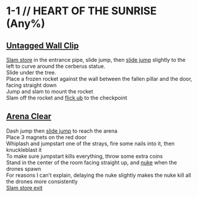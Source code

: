 # 1-1 // HEART OF THE SUNRISE (Any%)


## [Untagged Wall Clip](https://youtu.be/ddrVnvt-kRI)
[Slam store](/guides/speedrun-tech.md#slam-store) in the entrance pipe, slide jump, then [slide jump](/guides/speedrun-tech.md#slide-jump) slightly to the left to curve around the cerberus statue. <br/>
Slide under the tree. <br/>
Place a frozen rocket against the wall between the fallen pillar and the door, facing straight down <br/>
Jump and slam to mount the rocket <br/>
Slam off the rocket and [flick ub](/guides/speedrun-tech.md#flick-ub) to the checkpoint <br/>


## [Arena Clear](https://www.youtube.com/watch?v=bu3sgrrz6Ic)
Dash jump then [slide jump](/guides/speedrun-tech.md#slide-jump) to reach the arena<br/>
Place 3 magnets on the red door <br/>
Whiplash and jumpstart one of the strays, fire some nails into it, then knuckleblast it <br/>
To make sure jumpstart kills everything, throw some extra coins <br/>
Stand in the center of the room facing straight up, and [nuke](/guides/speedrun-tech.md#nukes) when the drones spawn <br/>
For reasons I can’t explain, delaying the nuke slightly makes the nuke kill all the drones more consistently <br/>
[Slam store exit](/guides/speedrun-tech.md#slam-store-exit)
